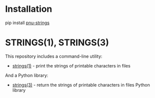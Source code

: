 # Installation
pip install [pnu-strings](https://pypi.org/project/pnu-strings/)

# STRINGS(1), STRINGS(3)
This repository includes a command-line utility:
* [strings(1)](https://github.com/HubTou/strings/blob/main/STRINGS.1.md) - print the strings of printable characters in files

And a Python library:
* [strings(3)](https://github.com/HubTou/strings/blob/main/STRINGS.3.md) - return the strings of printable characters in files Python library

